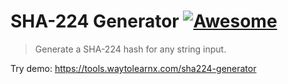 # SHA-224 Generator [![Awesome](https://cdn.rawgit.com/sindresorhus/awesome/d7305f38d29fed78fa85652e3a63e154dd8e8829/media/badge.svg)](https://github.com/sindresorhus/awesome)

>Generate a SHA-224 hash for any string input.

Try demo: https://tools.waytolearnx.com/sha224-generator
